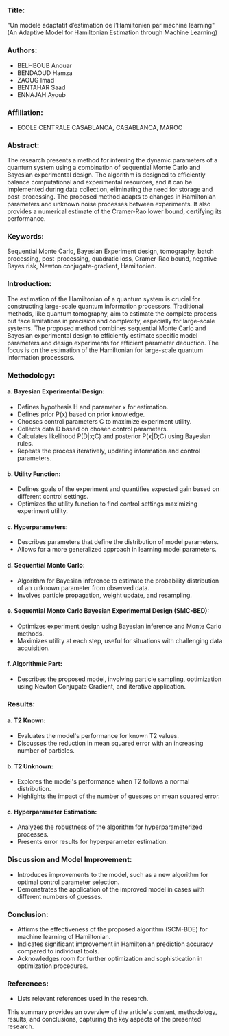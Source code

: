 ### Title:
"Un modèle adaptatif d’estimation de l’Hamiltonien par machine learning" (An Adaptive Model for Hamiltonian Estimation through Machine Learning)

### Authors:
- BELHBOUB Anouar
- BENDAOUD Hamza
- ZAOUG Imad
- BENTAHAR Saad
- ENNAJAH Ayoub

### Affiliation:
- ECOLE CENTRALE CASABLANCA, CASABLANCA, MAROC

### Abstract:
The research presents a method for inferring the dynamic parameters of a quantum system using a combination of sequential Monte Carlo and Bayesian experimental design. The algorithm is designed to efficiently balance computational and experimental resources, and it can be implemented during data collection, eliminating the need for storage and post-processing. The proposed method adapts to changes in Hamiltonian parameters and unknown noise processes between experiments. It also provides a numerical estimate of the Cramer-Rao lower bound, certifying its performance.

### Keywords:
Sequential Monte Carlo, Bayesian Experiment design, tomography, batch processing, post-processing, quadratic loss, Cramer-Rao bound, negative Bayes risk, Newton conjugate-gradient, Hamiltonien.

### Introduction:
The estimation of the Hamiltonian of a quantum system is crucial for constructing large-scale quantum information processors. Traditional methods, like quantum tomography, aim to estimate the complete process but face limitations in precision and complexity, especially for large-scale systems. The proposed method combines sequential Monte Carlo and Bayesian experimental design to efficiently estimate specific model parameters and design experiments for efficient parameter deduction. The focus is on the estimation of the Hamiltonian for large-scale quantum information processors.

### Methodology:
#### a. Bayesian Experimental Design:
   - Defines hypothesis H and parameter x for estimation.
   - Defines prior P(x) based on prior knowledge.
   - Chooses control parameters C to maximize experiment utility.
   - Collects data D based on chosen control parameters.
   - Calculates likelihood P(D|x;C) and posterior P(x|D;C) using Bayesian rules.
   - Repeats the process iteratively, updating information and control parameters.

#### b. Utility Function:
   - Defines goals of the experiment and quantifies expected gain based on different control settings.
   - Optimizes the utility function to find control settings maximizing experiment utility.

#### c. Hyperparameters:
   - Describes parameters that define the distribution of model parameters.
   - Allows for a more generalized approach in learning model parameters.

#### d. Sequential Monte Carlo:
   - Algorithm for Bayesian inference to estimate the probability distribution of an unknown parameter from observed data.
   - Involves particle propagation, weight update, and resampling.

#### e. Sequential Monte Carlo Bayesian Experimental Design (SMC-BED):
   - Optimizes experiment design using Bayesian inference and Monte Carlo methods.
   - Maximizes utility at each step, useful for situations with challenging data acquisition.

#### f. Algorithmic Part:
   - Describes the proposed model, involving particle sampling, optimization using Newton Conjugate Gradient, and iterative application.

### Results:
#### a. T2 Known:
   - Evaluates the model's performance for known T2 values.
   - Discusses the reduction in mean squared error with an increasing number of particles.

#### b. T2 Unknown:
   - Explores the model's performance when T2 follows a normal distribution.
   - Highlights the impact of the number of guesses on mean squared error.

#### c. Hyperparameter Estimation:
   - Analyzes the robustness of the algorithm for hyperparameterized processes.
   - Presents error results for hyperparameter estimation.

### Discussion and Model Improvement:
   - Introduces improvements to the model, such as a new algorithm for optimal control parameter selection.
   - Demonstrates the application of the improved model in cases with different numbers of guesses.

### Conclusion:
   - Affirms the effectiveness of the proposed algorithm (SCM-BDE) for machine learning of Hamiltonian.
   - Indicates significant improvement in Hamiltonian prediction accuracy compared to individual tools.
   - Acknowledges room for further optimization and sophistication in optimization procedures.

### References:
   - Lists relevant references used in the research.

This summary provides an overview of the article's content, methodology, results, and conclusions, capturing the key aspects of the presented research.
